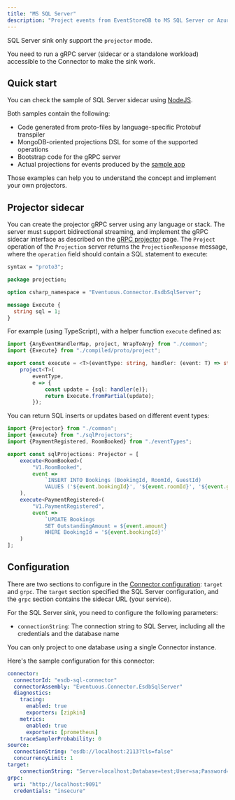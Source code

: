 ```yaml
---
title: "MS SQL Server"
description: "Project events from EventStoreDB to MS SQL Server or Azure SQL"
---
```


SQL Server sink only support the `projector` mode.

You need to run a gRPC server (sidecar or a standalone workload) accessible to the Connector to make the sink work.

## Quick start

You can check the sample of SQL Server sidecar using [NodeJS][1].

Both samples contain the following:
- Code generated from proto-files by language-specific Protobuf transpiler
- MongoDB-oriented projections DSL for some of the supported operations
- Bootstrap code for the gRPC server
- Actual projections for events produced by the [sample app](https://github.com/Eventuous/dotnet-sample)

Those examples can help you to understand the concept and implement your own projectors.

## Projector sidecar

You can create the projector gRPC server using any language or stack. The server must support bidirectional streaming, and implement the gRPC sidecar interface as described on the [gRPC projector](../../projectors/grpc) page. The `Project` operation of the `Projection` server returns the `ProjectionResponse` message, where the `operation` field should contain a SQL statement to execute:

```proto
syntax = "proto3";

package projection;

option csharp_namespace = "Eventuous.Connector.EsdbSqlServer";

message Execute {
  string sql = 1;
}
```

For example (using TypeScript), with a helper function `execute` defined as:

```typescript
import {AnyEventHandlerMap, project, WrapToAny} from "./common";
import {Execute} from "./compiled/proto/project";

export const execute = <T>(eventType: string, handler: (event: T) => string): AnyEventHandlerMap =>
    project<T>(
        eventType,
        e => {
            const update = {sql: handler(e)};
            return Execute.fromPartial(update);
        });
```

You can return SQL inserts or updates based on different event types:

```typescript
import {Projector} from "./common";
import {execute} from "./sqlProjectors";
import {PaymentRegistered, RoomBooked} from "./eventTypes";

export const sqlProjections: Projector = [
    execute<RoomBooked>(
        "V1.RoomBooked",
        event => 
            `INSERT INTO Bookings (BookingId, RoomId, GuestId) 
            VALUES ('${event.bookingId}', '${event.roomId}', '${event.guestId}')`
    ),
    execute<PaymentRegistered>(
        "V1.PaymentRegistered",
        event => 
            `UPDATE Bookings 
            SET OutstandingAmount = ${event.amount} 
            WHERE BookingId = '${event.bookingId}'`
    )
];
```

## Configuration

There are two sections to configure in the [Connector configuration](../../deployment/#configuration): `target` and `grpc`. The `target` section specified the SQL Server configuration, and the `grpc` section contains the sidecar URL (your service).

For the SQL Server sink, you need to configure the following parameters:

- `connectionString`: The connection string to SQL Server, including all the credentials and the database name

You can only project to one database using a single Connector instance.

Here's the sample configuration for this connector:

```yaml
connector:
  connectorId: "esdb-sql-connector"
  connectorAssembly: "Eventuous.Connector.EsdbSqlServer"
  diagnostics:
    tracing:
      enabled: true
      exporters: [zipkin]
    metrics:
      enabled: true
      exporters: [prometheus]
    traceSamplerProbability: 0
source:
  connectionString: "esdb://localhost:2113?tls=false"
  concurrencyLimit: 1
target:
    connectionString: "Server=localhost;Database=test;User=sa;Password=Your_password123;Encrypt=True;TrustServerCertificate=True"
grpc:
  uri: "http://localhost:9091"
  credentials: "insecure"
```

[1]: https://github.com/Eventuous/connector-sidecar-nodejs-sqlserver

